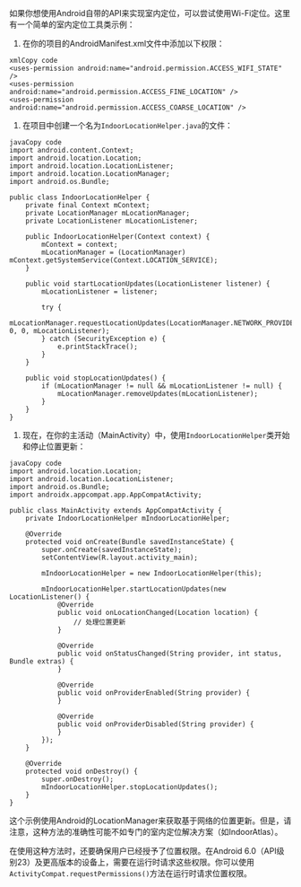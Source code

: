 

如果你想使用Android自带的API来实现室内定位，可以尝试使用Wi-Fi定位。这里有一个简单的室内定位工具类示例：

1. 在你的项目的AndroidManifest.xml文件中添加以下权限：

```
xmlCopy code
<uses-permission android:name="android.permission.ACCESS_WIFI_STATE" />
<uses-permission android:name="android.permission.ACCESS_FINE_LOCATION" />
<uses-permission android:name="android.permission.ACCESS_COARSE_LOCATION" />
```

1. 在项目中创建一个名为`IndoorLocationHelper.java`的文件：

```
javaCopy code
import android.content.Context;
import android.location.Location;
import android.location.LocationListener;
import android.location.LocationManager;
import android.os.Bundle;

public class IndoorLocationHelper {
    private final Context mContext;
    private LocationManager mLocationManager;
    private LocationListener mLocationListener;

    public IndoorLocationHelper(Context context) {
        mContext = context;
        mLocationManager = (LocationManager) mContext.getSystemService(Context.LOCATION_SERVICE);
    }

    public void startLocationUpdates(LocationListener listener) {
        mLocationListener = listener;

        try {
            mLocationManager.requestLocationUpdates(LocationManager.NETWORK_PROVIDER, 0, 0, mLocationListener);
        } catch (SecurityException e) {
            e.printStackTrace();
        }
    }

    public void stopLocationUpdates() {
        if (mLocationManager != null && mLocationListener != null) {
            mLocationManager.removeUpdates(mLocationListener);
        }
    }
}
```

1. 现在，在你的主活动（MainActivity）中，使用`IndoorLocationHelper`类开始和停止位置更新：

```
javaCopy code
import android.location.Location;
import android.location.LocationListener;
import android.os.Bundle;
import androidx.appcompat.app.AppCompatActivity;

public class MainActivity extends AppCompatActivity {
    private IndoorLocationHelper mIndoorLocationHelper;

    @Override
    protected void onCreate(Bundle savedInstanceState) {
        super.onCreate(savedInstanceState);
        setContentView(R.layout.activity_main);

        mIndoorLocationHelper = new IndoorLocationHelper(this);

        mIndoorLocationHelper.startLocationUpdates(new LocationListener() {
            @Override
            public void onLocationChanged(Location location) {
                // 处理位置更新
            }

            @Override
            public void onStatusChanged(String provider, int status, Bundle extras) {
            }

            @Override
            public void onProviderEnabled(String provider) {
            }

            @Override
            public void onProviderDisabled(String provider) {
            }
        });
    }

    @Override
    protected void onDestroy() {
        super.onDestroy();
        mIndoorLocationHelper.stopLocationUpdates();
    }
}
```

这个示例使用Android的LocationManager来获取基于网络的位置更新。但是，请注意，这种方法的准确性可能不如专门的室内定位解决方案（如IndoorAtlas）。

在使用这种方法时，还要确保用户已经授予了位置权限。在Android 6.0（API级别23）及更高版本的设备上，需要在运行时请求这些权限。你可以使用`ActivityCompat.requestPermissions()`方法在运行时请求位置权限。
